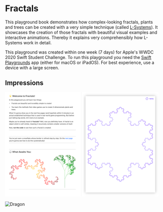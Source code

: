 # Fractals

This playground book demonstrates how complex-looking fractals, plants and trees can be created with a very simple technique (called [L-Systems](https://en.wikipedia.org/wiki/L-system)). It showcases the creation of those fractals with beautiful visual examples and interactive animations. Thereby it explains very comprehensibly how L-Systems work in detail.

This playground was created within one week (7 days) for Apple's WWDC 2020 Swift Student Challenge. To run this playground you need the [Swift Playgrounds](https://www.apple.com/swift/playgrounds/) app (either for macOS or iPadOS). For best experience, use a device with a large screen.

## Impressions

![HowItLooks](HowItLooks.png)

![Dragon](Dragon.gif)
